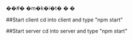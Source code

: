 ��#� �m�k�i�t�
�
�

##Start client 
cd into client and type "npm start"

##Start server
cd into server and type "npm start"
